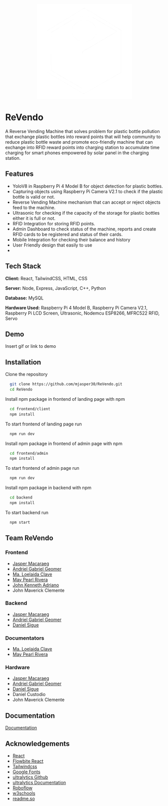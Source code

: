 ﻿<div align="center">
  <img height="300" src="https://github.com/mjasper30/ReVendo/blob/main/frontend/admin/src/assets/Revendo-icon.png?raw=true"  />
</div>

# ReVendo

A Reverse Vending Machine that solves problem for plastic bottle pollution that exchange plastic bottles into reward points that will help community to reduce plastic bottle waste and promote eco-friendly machine that can exchange into RFID reward points into charging station to accumulate time charging for smart phones empowered by solar panel in the charging station.

## Features

- YoloV8 in Raspberry Pi 4 Model B for object detection for plastic bottles.
- Capturing objects using Raspberry Pi Camera V2.1 to check if the plastic bottle is valid or not.
- Reverse Vending Machine mechanism that can accept or reject objects feed to the machine.
- Ultrasonic for checking if the capacity of the storage for plastic bottles either it is full or not.
- RFID Integration for storing RFID points.
- Admin Dashboard to check status of the machine, reports and create RFID cards to be registered and status of their cards.
- Mobile Integration for checking their balance and history
- User Friendly design that easily to use
- 

## Tech Stack

**Client:** React, TailwindCSS, HTML, CSS

**Server:** Node, Express, JavaScript, C++, Python

**Database:** MySQL

**Hardware Used:** Raspberry Pi 4 Model B, Raspberry Pi Camera V2.1, Raspberry Pi LCD Screen, Ultrasonic, Nodemcu ESP8266, MFRC522 RFID, Servo

## Demo

Insert gif or link to demo

## Installation

Clone the repository

```bash
  git clone https://github.com/mjasper30/ReVendo.git
  cd ReVendo
```

Install npm package in frontend of landing page with npm

```bash
  cd frontend/client
  npm install
```

To start frontend of landing page run

```bash
  npm run dev
```

Install npm package in frontend of admin page with npm

```bash
  cd frontend/admin
  npm install
```

To start frontend of admin page run

```bash
  npm run dev
```

Install npm package in backend with npm

```bash
  cd backend
  npm install
```

To start backend run

```bash
  npm start
```

## Team ReVendo

### Frontend

- [Jasper Macaraeg](https://github.com/mjasper30)
- [Andriel Gabriel Geomer](https://github.com/J-i-w-o-o)
- [Ma. Loelaida Clave](https://github.com/leee01)
- [May Pearl Rivera](https://github.com/Nepheleee)
- [John Kenneth Adriano](https://github.com/jkamogus)
- John Maverick Clemente

### Backend

- [Jasper Macaraeg](https://github.com/mjasper30)
- [Andriel Gabriel Geomer](https://github.com/J-i-w-o-o)
- [Daniel Sigue](https://github.com/dnlsigue)

### Documentators

- [Ma. Loelaida Clave](https://github.com/leee01)
- [May Pearl Rivera](https://github.com/Nepheleee)

### Hardware

- [Jasper Macaraeg](https://github.com/mjasper30)
- [Andriel Gabriel Geomer](https://github.com/J-i-w-o-o)
- [Daniel Sigue](https://github.com/dnlsigue)
- Daniel Custodio
- John Maverick Clemente

## Documentation

[Documentation](https://linktodocumentation)

## Acknowledgements

- [React](https://react.dev/)
- [Flowbite React](https://www.flowbite-react.com/)
- [Tailwindcss](https://tailwindcss.com/)
- [Google Fonts](https://fonts.google.com/)
- [ultralytics Github](https://github.com/ultralytics/ultralytics)
- [ultralytics Documentation](https://docs.ultralytics.com/)
- [Roboflow](https://roboflow.com/)
- [w3schools](https://www.w3schools.com/)
- [readme.so](https://readme.so/)

